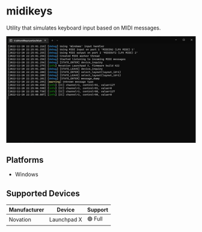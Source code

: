 ﻿# midikeys

Utility that simulates keyboard input based on MIDI messages.

![Screenshot](docs/images/screenshot.jpg)

## Platforms

- Windows

## Supported Devices

| Manufacturer | Device | Support |
| --- | --- | --- |
| Novation | Launchpad X | 🟢 Full |
